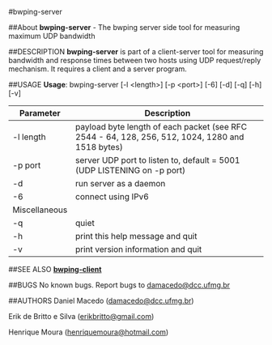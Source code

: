 #bwping-server

##About
**bwping-server** - The bwping server side tool for measuring maximum UDP bandwidth

##DESCRIPTION
**bwping-server** is part of a client-server tool for measuring bandwidth and response times between two hosts using UDP request/reply mechanism. It requires a client and a server program.

##USAGE
**Usage**: bwping-server [-l &lt;length>] [-p &lt;port>] [-6] [-d] [-q] [-h] [-v]

| Parameter | Description |
---| ---|
    -l length | payload byte length of each packet (see RFC 2544 - 64, 128, 256, 512, 1024, 1280 and 1518 bytes)
    -p port | server UDP port to listen to, default = 5001 (UDP LISTENING on -p port)
    -d | run server as a daemon 
    -6 | connect using IPv6
Miscellaneous | |
    -q | quiet
    -h | print this help message and quit
    -v | print version information and quit

##SEE ALSO
**[bwping-client](https://github.com/h3dema/bwping-udp/blob/master/docs/bwping-client.md)**

##BUGS
No known bugs.
Report bugs to <damacedo@dcc.ufmg.br>

##AUTHORS
Daniel Macedo ([damacedo@dcc.ufmg.br](damacedo@dcc.ufmg.br))

Erik de Britto e Silva (erikbritto@gmail.com)

Henrique Moura (henriquemoura@hotmail.com)

